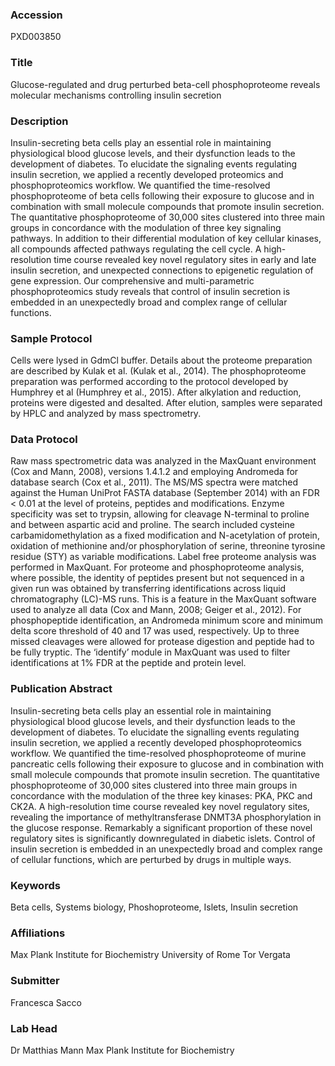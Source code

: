 ### Accession
PXD003850

### Title
Glucose-regulated and drug perturbed beta-cell phosphoproteome reveals molecular mechanisms controlling insulin secretion

### Description
Insulin-secreting beta cells play an essential role in maintaining physiological blood glucose levels, and their dysfunction leads to the development of diabetes. To elucidate the signaling events regulating insulin secretion, we applied a recently developed proteomics and phosphoproteomics workflow. We quantified the time-resolved phosphoproteome of beta cells following their exposure to glucose and in combination with small molecule compounds that promote insulin secretion. The quantitative phosphoproteome of 30,000 sites clustered into three main groups in concordance with the modulation of three key signaling pathways. In addition to their differential modulation of key cellular kinases, all compounds affected pathways regulating the cell cycle. A high-resolution time course revealed key novel regulatory sites in early and late insulin secretion, and unexpected connections to epigenetic regulation of gene expression. Our comprehensive and multi-parametric phosphoproteomics study reveals that control of insulin secretion is embedded in an unexpectedly broad and complex range of cellular functions.

### Sample Protocol
Cells were lysed in GdmCl buffer. Details about the proteome preparation are described by Kulak et al. (Kulak et al., 2014). The phosphoproteome preparation was performed according to the protocol developed by Humphrey et al (Humphrey et al., 2015). After alkylation and reduction, proteins were digested and desalted. After elution, samples were separated by HPLC and analyzed by mass spectrometry.

### Data Protocol
Raw mass spectrometric data was analyzed in the MaxQuant environment (Cox and Mann, 2008), versions 1.4.1.2 and employing Andromeda for database search (Cox et al., 2011). The MS/MS spectra were matched against the Human UniProt FASTA database (September 2014) with an FDR < 0.01 at the level of proteins, peptides and modifications. Enzyme specificity was set to trypsin, allowing for cleavage N-terminal to proline and between aspartic acid and proline. The search included cysteine carbamidomethylation as a fixed modification and N-acetylation of protein, oxidation of methionine and/or phosphorylation of serine, threonine tyrosine residue (STY) as variable modifications. Label free proteome analysis was performed in MaxQuant. For proteome and phosphoproteome analysis, where possible, the identity of peptides present but not sequenced in a given run was obtained by transferring identifications across liquid chromatography (LC)-MS runs. This is a feature in the MaxQuant software used to analyze all data (Cox and Mann, 2008; Geiger et al., 2012). For phosphopeptide identification, an Andromeda minimum score and minimum delta score threshold of 40 and 17 was used, respectively. Up to three missed cleavages were allowed for protease digestion and peptide had to be fully tryptic. The ‘identify’ module in MaxQuant was used to filter identifications at 1% FDR at the peptide and protein level.

### Publication Abstract
Insulin-secreting beta cells play an essential role in maintaining physiological blood glucose levels, and their dysfunction leads to the development of diabetes. To elucidate the signalling events regulating insulin secretion, we applied a recently developed phosphoproteomics workflow. We quantified the time-resolved phosphoproteome of murine pancreatic cells following their exposure to glucose and in combination with small molecule compounds that promote insulin secretion. The quantitative phosphoproteome of 30,000 sites clustered into three main groups in concordance with the modulation of the three key kinases: PKA, PKC and CK2A. A high-resolution time course revealed key novel regulatory sites, revealing the importance of methyltransferase DNMT3A phosphorylation in the glucose response. Remarkably a significant proportion of these novel regulatory sites is significantly downregulated in diabetic islets. Control of insulin secretion is embedded in an unexpectedly broad and complex range of cellular functions, which are perturbed by drugs in multiple ways.

### Keywords
Beta cells, Systems biology, Phoshoproteome, Islets, Insulin secretion

### Affiliations
Max Plank Institute for Biochemistry
University of Rome Tor Vergata

### Submitter
Francesca Sacco

### Lab Head
Dr Matthias Mann
Max Plank Institute for Biochemistry


